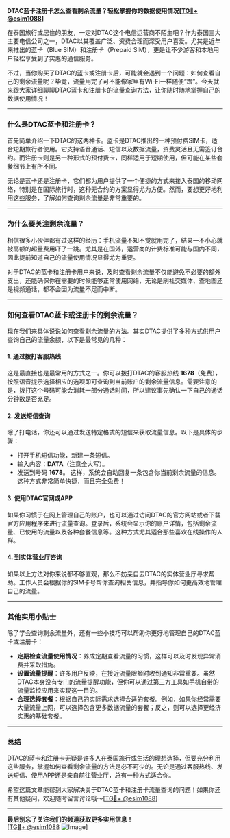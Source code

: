 **DTAC蓝卡注册卡怎么查看剩余流量？轻松掌握你的数据使用情况[[TG💪+ @esim1088](https://t.me/s/esim1088)]**

在泰国旅行或居住的朋友，一定对DTAC这个电信运营商不陌生吧？作为泰国三大主要电信公司之一，DTAC以其覆盖广泛、资费合理而深受用户喜爱。尤其是近年来推出的蓝卡（Blue SIM）和注册卡（Prepaid SIM），更是让不少游客和本地用户轻松享受到了实惠的通信服务。

不过，当你购买了DTAC的蓝卡或注册卡后，可能就会遇到一个问题：如何查看自己的剩余流量呢？毕竟，流量用完了可不能像家里有Wi-Fi一样随便“蹭”。今天就来跟大家详细聊聊DTAC蓝卡和注册卡的流量查询方法，让你随时随地掌握自己的数据使用情况！

---

### **什么是DTAC蓝卡和注册卡？**

首先简单介绍一下DTAC的这两种卡。蓝卡是DTAC推出的一种预付费SIM卡，适合短期旅行者使用。它支持语音通话、短信以及数据流量，资费灵活且无需签订合约。而注册卡则是另一种形式的预付费卡，同样适用于短期使用，但可能在某些套餐细节上有所不同。

无论是蓝卡还是注册卡，它们都为用户提供了一个便捷的方式来接入泰国的移动网络，特别是在国际旅行时，这种无合约的方案显得尤为方便。然而，要想更好地利用这些服务，了解如何查询剩余流量是非常重要的。

---

### **为什么要关注剩余流量？**

相信很多小伙伴都有过这样的经历：手机流量不知不觉就用完了，结果一不小心就被高额的超量费用吓了一跳。尤其是在国外，运营商的计费标准可能与国内不同，因此提前知道自己的流量使用情况显得尤为重要。

对于DTAC的蓝卡和注册卡用户来说，及时查看剩余流量不仅能避免不必要的额外支出，还能确保你在需要的时候能够正常使用网络，无论是刷社交媒体、查地图还是视频通话，都不会因为流量不足而中断。

---

### **如何查看DTAC蓝卡或注册卡的剩余流量？**

现在我们来具体说说如何查看剩余流量的方法。其实DTAC提供了多种方式供用户查询自己的流量余额，以下是最常见的几种：

#### **1. 通过拨打客服热线**
这是最直接也是最常用的方式之一。你可以拨打DTAC的客服热线 **1678**（免费），按照语音提示选择相应的选项即可查询到当前账户的剩余流量信息。需要注意的是，拨打这个号码可能会消耗一部分通话时间，所以建议事先确认一下自己的通话分钟数是否充足。

#### **2. 发送短信查询**
除了打电话，你还可以通过发送特定格式的短信来获取流量信息。以下是具体的步骤：
- 打开手机短信功能，新建一条短信。
- 输入内容：**DATA**（注意全大写）。
- 发送到号码 **1678**。
这样，系统会自动回复一条包含你当前剩余流量的信息。这种方式非常简单快捷，而且完全免费！

#### **3. 使用DTAC官网或APP**
如果你习惯于在网上管理自己的账户，也可以通过访问DTAC的官方网站或者下载官方应用程序来进行流量查询。登录后，系统会显示你的账户详情，包括剩余流量、已使用的流量以及各种套餐信息等。这种方式尤其适合那些喜欢在线操作的人群。

#### **4. 到实体营业厅咨询**
如果以上方法对你来说都不够直观，那么不妨亲自去DTAC的实体营业厅寻求帮助。工作人员会根据你的SIM卡号帮你查询相关信息，并指导你如何更高效地管理自己的流量。

---

### **其他实用小贴士**

除了学会查询剩余流量外，还有一些小技巧可以帮助你更好地管理自己的DTAC蓝卡或注册卡：

- **定期检查流量使用情况**：养成定期查看流量的习惯，这样可以及时发现异常消费并采取措施。
- **设置流量提醒**：许多用户反映，在接近流量限额时收到通知非常重要。虽然DTAC本身没有专门的流量提醒功能，但你可以通过第三方工具如手机自带的流量监控应用来实现这一目的。
- **合理选择套餐**：根据自己的实际需求选择合适的套餐。例如，如果你经常需要大量流量上网，可以选择包含更多数据流量的套餐；反之，则可以选择更经济实惠的基础套餐。

---

### **总结**

DTAC的蓝卡和注册卡无疑是许多人在泰国旅行或生活的理想选择，但要充分利用这些服务，掌握如何查看剩余流量的方法是必不可少的。无论是通过客服热线、发送短信、使用APP还是亲自前往营业厅，总有一种方式适合你。

希望这篇文章能帮到大家解决关于DTAC蓝卡和注册卡流量查询的问题！如果你还有其他疑问，欢迎随时留言讨论哦～[[TG💪+ @esim1088](https://t.me/s/esim1088)]  

---

**最后别忘了关注我们的频道获取更多实用信息！**  
[[TG💪+ @esim1088](https://t.me/s/esim1088) ![Image](https://i.postimg.cc/4NQfJmqS/Snipaste-2025-05-13-00-14-12.png)]
